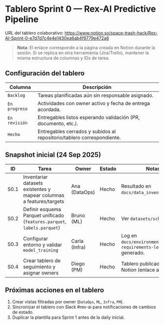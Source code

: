 # Tablero Sprint 0 — Rex-AI Predictive Pipeline

URL del tablero colaborativo: https://www.notion.so/space-trash-hack/Rex-AI-Sprint-0-e7d7d7c4e4e1430ea6ab4f9779e472a6

> **Nota**: El enlace corresponde a la página creada en Notion durante la sesión. Si se replica en otra herramienta (Jira/Trello), mantener la misma estructura de columnas y IDs de tarea.

## Configuración del tablero

| Columna | Descripción |
| --- | --- |
| `Backlog` | Tareas planificadas aún sin responsable asignado. |
| `En progreso` | Actividades con owner activo y fecha de entrega acordada. |
| `En revisión` | Entregables listos esperando validación (PR, documento, etc.). |
| `Hecho` | Entregables cerrados y subidos al repositorio/tablero correspondiente. |

## Snapshot inicial (24 Sep 2025)

| ID | Tarea | Owner | Estado | Notas |
| --- | --- | --- | --- | --- |
| S0.1 | Inventariar datasets existentes y mapear columnas a features/targets | Ana (DataOps) | Hecho | Resultado en `docs/data_inventory.md`. |
| S0.2 | Definir esquema Parquet unificado (`features.parquet`, `labels.parquet`) | Bruno (ML) | Hecho | Ver `datasets/schema.yaml`. |
| S0.3 | Configurar entorno y validar `model_training` | Carla (Infra) | Hecho | Log en `docs/environment_setup.md`; `requirements-lock.txt` generado. |
| S0.4 | Crear tablero de seguimiento y asignar owners | Diego (PM) | Hecho | Tablero publicado en Notion (enlace arriba). |

## Próximas acciones en el tablero

1. Crear vistas filtradas por owner (`DataOps`, `ML`, `Infra`, `PM`).
2. Sincronizar el tablero con Slack #rex-ai para notificaciones de cambios de estado.
3. Duplicar la plantilla para Sprint 1 antes de la daily inicial.
